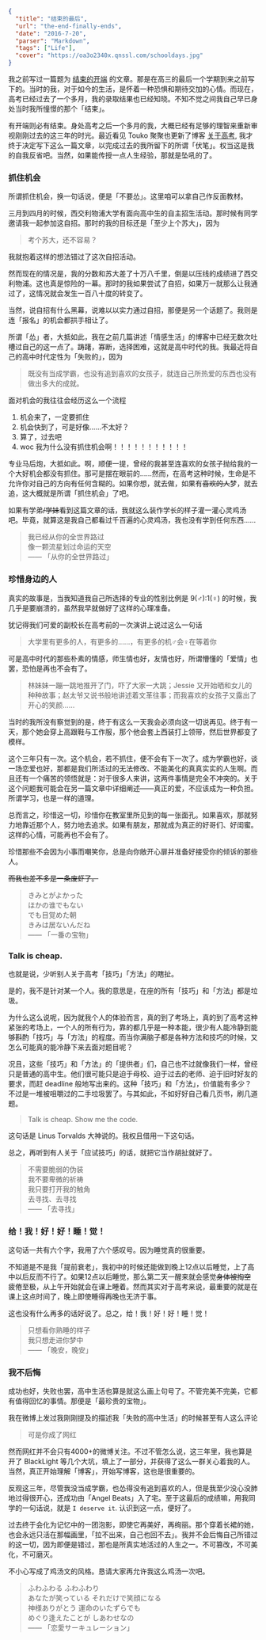 ```json
{
  "title": "结束的最后",
  "url": "the-end-finally-ends",
  "date": "2016-7-20",
  "parser": "Markdown",
  "tags": ["Life"],
  "cover": "https://oa3o2340x.qnssl.com/schooldays.jpg"
}
```

我之前写过一篇题为 [结束的开端](https://typeblog.net/the-beginning-of-the-end/) 的文章。那是在高三的最后一个学期到来之前写下的。当时的我，对于如今的生活，是怀着一种恐惧和期待交加的心情。而现在，高考已经过去了一个多月，我的录取结果也已经知晓。不知不觉之间我自己早已身处当时我所憧憬的那个「结束」。

有开端则必有结束。身处高考之后一个多月的我，大概已经有足够的理智来重新审视刚刚过去的这三年的时光。最近看见 Touko 聚聚也更新了博客 [关于高考](https://touko.moe/blog/about-cee), 我才终于决定写下这么一篇文章，以完成过去的我所留下的所谓「伏笔」。权当这是我的自我反省吧。当然，如果能传授一点人生经验，那就是坠吼的了。

### 抓住机会

所谓抓住机会，换一句话说，便是「不要怂」。这里咱可以拿自己作反面教材。

三月到四月的时候，西交利物浦大学有面向高中生的自主招生活动。那时候有同学邀请我一起参加这自招。那时的我的目标还是「至少上个苏大」，因为

> 考个苏大，还不容易？

我就抱着这样的想法错过了这次自招活动。

然而现在的情况是，我的分数和苏大差了十万八千里，倒是以压线的成绩进了西交利物浦。这也真是惊险的一幕。那时的我如果尝试了自招，如果万一就那么让我通过了，这情况就会发生一百八十度的转变了。

当然，说自招有什么黑幕，说难以以实力通过自招，那便是另一个话题了。我则是连「报名」的机会都拱手相让了。

所谓「怂」者，大抵如此，我在之前几篇讲述「情感生活」的博客中已经无数次吐槽过自己的这一点了。踌躇，寡断，选择困难，这就是高中时代的我。我最近将自己的高中时代定性为「失败的」，因为

> 既没有当成学霸，也没有追到喜欢的女孩子，就连自己所热爱的东西也没有做出多大的成就。

面对机会的我往往会经历这么一个流程

1. 机会来了，一定要抓住
2. 机会快到了，可是好像……不太好？
3. 算了，过去吧
4. woc 我为什么没有抓住机会啊！！！！！！！！！！！

专业马后炮，大抵如此。啊，顺便一提，曾经的我甚至连喜欢的女孩子抛给我的一个大好机会都没有抓住。那可是摆在眼前的……然而，在高考这种时候，生命是不允许你对自己的方向有任何含糊的。如果你想，就去做，如果有~~喜欢的人~~梦，就去追，这大概就是所谓「抓住机会」了吧。

如果有学弟~~/学妹~~看到这篇文章的话，我就这么装作学长的样子灌一灌心灵鸡汤吧。毕竟，就算这是我自己都看过千百遍的心灵鸡汤，我也没有学到任何东西……

> 我已经从你的全世界路过  
> 像一颗流星划过命运的天空  
> —— 「从你的全世界路过」

### 珍惜身边的人

真实的故事是，当我知道我自己所选择的专业的性别比例是 9(♂):1(♀) 的时候，我几乎是要崩溃的，虽然我早就做好了这样的心理准备。

犹记得我们可爱的副校长在高考前的一次演讲上说过这么一句话

> 大学里有更多的人，有更多的……，有更多的机♂会♀在等着你

可是高中时代的那些朴素的情感，师生情也好，友情也好，所谓懵懂的「爱情」也罢，恐怕是再也不会有了。

> 林妹妹一蹦一跳地推开了门，吓了大家一大跳；Jessie 又开始晒和女儿的种种故事；赵太爷又说书般地讲述着文革往事；而我喜欢的女孩子又露出了开心的笑颜……

当时的我所没有察觉到的是，终于有这么一天我会必须向这一切说再见。终于有一天，那个她会穿上高跟鞋与工作服，那个他会套上西装打上领带，然后世界都变了模样。

这个三年只有一次。这个机会，若不抓住，便不会有下一次了。成为学霸也好，谈一场恋爱也好，那都是我们所活过的无法修改、不能美化的真真实实的人生啊。而且还有一个痛苦的领悟就是：对于很多人来讲，这两件事情是完全不冲突的。关于这个问题我可能会在另一篇文章中详细阐述——真正的爱，不应该成为一种负担。所谓学习，也是一样的道理。

总而言之，珍惜这一切，珍惜你在教室里所见到的每一张面孔。如果喜欢，那就努力地靠近那个人，努力地去追求。如果有朋友，那就成为真正的好哥们、好闺蜜。这样的心情，可能再也不会有了。

珍惜那些不会因为小事而嘲笑你，总是向你敞开心扉并准备好接受你的倾诉的那些人。

~~而我也差不多是一条废虾了。~~

> きみとがよかった  
> ほかの谁でもない  
> でも目覚めた朝  
> きみは居ないんだね  
> —— 「一番の宝物」

### Talk is cheap.

也就是说，少听别人关于高考「技巧」「方法」的瞎扯。

是的，我不是针对某一个人。我的意思是，在座的所有「技巧」和「方法」都是垃圾。

为什么这么说呢，因为就我个人的体验而言，真的到了考场上，真的到了高考这种紧张的考场上，一个人的所有行为，靠的都几乎是一种本能，很少有人能冷静到能够斟酌「技巧」与「方法」的程度。而当你满脑子都是各种方法和技巧的时候，又怎么可能真的能冷静下来去面对题目呢？

况且，这些「技巧」和「方法」的「提供者」们，自己也不过就像我们一样，曾经只是普通的高中生。他们很可能只是迫于母校、迫于过去的老师、迫于旧时好友的要求，而赶 deadline 般地写出来的。这种「技巧」和「方法」，价值能有多少？不过是一堆被咀嚼过的二手垃圾罢了。与其如此，不如好好自己看几页书，刷几道题。

> Talk is cheap. Show me the code.

这句话是 Linus Torvalds 大神说的。我权且借用一下这句话。

总之，再听到有人关于「应试技巧」的话，就把它当作胡扯就好了。

> 不需要脆弱的伪装  
> 我不要卑微的祈祷  
> 我只要打开我的触角  
> 去寻找、去寻找  
> —— 「去寻找」

### 给！我！好！好！睡！觉！

这句话一共有六个字，我用了六个感叹号。因为睡觉真的很重要。

不知道是不是我「提前衰老」，我初中的时候还能做到晚上12点以后睡觉，上了高中以后反而不行了。如果12点以后睡觉，那么第二天一醒来就会感觉~~身体被掏空~~疲倦至极，从上午开始就会在课上睡着。然而其实对于高考来说，最重要的就是在课上这点时间了，晚上即使睡得再晚也无济于事。

这也没有什么再多的话好说了。总之，给！我！好！好！睡！觉！

> 只想看你熟睡的样子  
> 我只想走进你梦中  
> —— 「晚安，晚安」

### 我不后悔

成功也好，失败也罢，高中生活也算是就这么画上句号了。不管完美不完美，它都有值得回忆的事情。那便是「最珍贵的宝物」。

我在微博上发过我刚刚提及的描述我「失败的高中生活」的时候甚至有人这么评论

> 可是你成了网红

然而网红并不会只有4000+的微博关注。不过不管怎么说，这三年里，我也算是开了 BlackLight 等几个大坑，填上了一部分，并获得了这么一群关心着我的人。当然，真正开始理解「博客」，开始写博客，这也是很重要的。

反观这三年，尽管我没当成学霸，也怂得没有追到喜欢的人，但是我至少没心没肺地过得很开心，还成功由「Angel Beats」入了宅。至于这最后的成绩嘛，用我同学的一句话说，就是 `I deserve it`. 认识到这一点，便好了。

过去终于会化为记忆中的一团泡影，即使它再美好，再绚丽。那个穿着长裙的她，也会永远只活在那幅画里，「拉不出来，自己也回不去」。我并不会后悔自己所错过的这一切，因为即便是错过，那也是所真实地活过的人生之一。不可篡改，不可美化，不可磨灭。

不小心写成了鸡汤文的风格。恳请大家再允许我这么鸡汤一次吧。

> ふわふわる ふわふわり  
> あなたが笑っている それだけで笑顔になる  
> 神様ありがとう 運命のいたずらでも  
> めぐり逢えたことが しあわせなの  
> —— 「恋愛サーキュレーション」